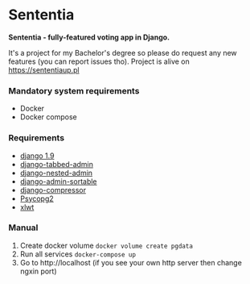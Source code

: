 # Sententia
**Sententia - fully-featured voting app in Django.** 

It's a project for my Bachelor's degree so please do request any new features (you can report issues tho). Project is alive on https://sententiaup.pl

### Mandatory system requirements
* Docker
* Docker compose

### Requirements
* [django 1.9](https://docs.djangoproject.com/en/1.9/)
* [django-tabbed-admin](https://pypi.python.org/pypi/django-tabbed-admin/1.0.0)
* [django-nested-admin](https://github.com/theatlantic/django-nested-admin)
* [django-admin-sortable](https://pypi.python.org/pypi/django-admin-sortable/)
* [django-compressor](https://django-compressor.readthedocs.io)
* [Psycopg2](https://pypi.python.org/pypi/psycopg2)
* [xlwt](http://xlwt.readthedocs.org/en/latest/)

### Manual
1. Create docker volume ```docker volume create pgdata```
2. Run all services ```docker-compose up```
3. Go to http://localhost (if you see your own http server then change ngxin port)
